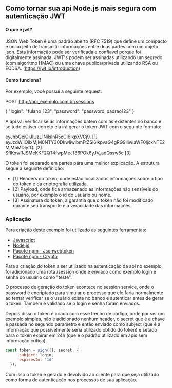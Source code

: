 ## Como tornar sua api Node.js mais segura com autenticação JWT

#### O que é jwt?

JSON Web Token é uma padrão aberto (RFC 7519) que define um compacto e unico jeito de transmitir informações entre duas partes com um objeto json. Esta informação pode ser verificada e confiavel 
porque foi digitalmente assinada. JWT's podem ser assinadas utilizando um segredo (com algoritmo HMAC) ou uma chave publica/privada utilizando RSA ou ECDSA. (https://jwt.io/introduction)

#### Como funciona?

Por exemplo, você possuí a seguinte request:

POST http://api_exemplo.com.br/sessions

{
  "login": "fulano_123",
  "password": "password_padrao123"
}

A api vai verificar se as informações batem com as existentes no banco e se tudo estiver correto ela irá gerar o token 
JWT com o seguinte formato:

eyJhbGciOiJIUzL1NilslnR5cCI6lkpXVCj9. [1]<br>
eyJzdWliOilxMjM0NTY30DkwliwibmFtZSl6lkpvaG4gRG9lliwiaWF0ljoxNTE2MjM5MDlyfQ. [2]<br>
SflKxwRJSMeKKF2QT4fwpMeJf36POk6yJV_adQssw5c [3]

O token foi separado em partes para uma melhor explicação. A estrutura segue a seguinte definição:

- [1] Headers do token, onde estão localizados informações sobre o tipo do token e da criptografia utilizada.
- [2] Payload, onde fica armazenado as informações não sensíveis do usuário, por exemplo o id do usuário ou nome.
- [3] Assinatura do token, a garantia que o token não foi modificado durante seu transporte e a veracidade das informações.

### Aplicação

Para criação deste exemplo foi utilizado as seguintes ferramentas:

- [Javascript](https://developer.mozilla.org/pt-BR/docs/Web/JavaScript)
- [Node.js](https://nodejs.org/en/)
- [Pacote npm - Jsonwebtoken](https://www.npmjs.com/package/jsonwebtoken)
- [Pacote npm - Crypto](https://nodejs.org/api/crypto.html)

Para a criação do token a ser utilizado na autenticação da api no exemplo, foi adicionado uma rota /session 
onde é enviado como exemplo login e senha do usuário como "teste". 

O processo de geração do token acontece no session service, onde o password é encriptado para 
simular o processo que ele faria normalmente ao tentar verificar se o usuário existe no banco e 
autenticar antes de gerar o token. Também é validado se o login e senha foram enviados.

Depois disso o token é criado com esse trecho de código, onde por ser um exemplo simples,
não é adicionado nenhum header, o secret que é a chave é passada no segundo parametro e
então enviado como subject (que é a informação que possívelmente seria utilizado obtido do token) e setado para o token expirar em 24h (que é o padrão utilizado em apis sem informação crítica).

``` js
const token = sign({}, secret, {
      subject: login,
      expiresIn: '1d'
  });
```

Com isso o token é gerado e devolvido ao cliente para que seja utilizado como forma de autenticação
nos processos de sua aplicação.